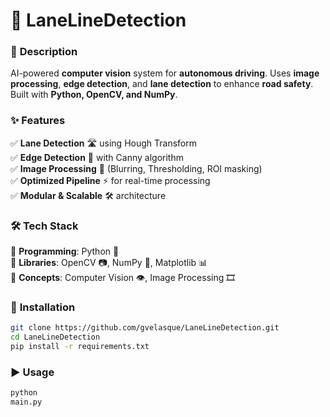# 🚦 **LaneLineDetection**

### 📝 **Description**

AI-powered **computer vision** system for **autonomous driving**. Uses **image
processing**, **edge detection**, and **lane detection** to enhance **road
safety**. Built with **Python, OpenCV, and NumPy**.

### ✨ **Features**

✅ **Lane Detection** 🛣️ using Hough Transform  
✅ **Edge Detection** 📏 with Canny algorithm  
✅ **Image Processing** 🎨 (Blurring, Thresholding, ROI masking)  
✅ **Optimized Pipeline** ⚡ for real-time processing  
✅ **Modular & Scalable** 🛠️ architecture

### 🛠️ **Tech Stack**

🔹 **Programming**: Python 🐍  
🔹 **Libraries**: OpenCV 📷, NumPy 🔢, Matplotlib 📊  
🔹 **Concepts**: Computer Vision 👁️, Image Processing
🎞️  <!-- Machine Learning 🤖 -->

### 🚀 **Installation**

```bash
git clone https://github.com/gvelasque/LaneLineDetection.git
cd LaneLineDetection
pip install -r requirements.txt
```

### ▶️ **Usage**

```python
python
main.py
```

